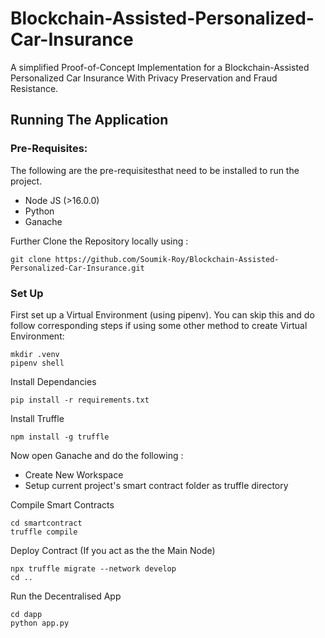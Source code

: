# Blockchain-Assisted-Personalized-Car-Insurance

A simplified Proof-of-Concept Implementation for a Blockchain-Assisted Personalized Car Insurance With Privacy Preservation and Fraud Resistance.

## Running The Application

### Pre-Requisites:
The following are the pre-requisitesthat need to be installed to run the project.
- Node JS (>16.0.0)
- Python
- Ganache

Further Clone the Repository locally using : 
```
git clone https://github.com/Soumik-Roy/Blockchain-Assisted-Personalized-Car-Insurance.git
```

### Set Up

First set up a Virtual Environment (using pipenv). You can skip this and do follow corresponding steps if using some other method to create Virtual Environment: 
```
mkdir .venv
pipenv shell
```

Install Dependancies
```
pip install -r requirements.txt
```

Install Truffle
```
npm install -g truffle
```

Now open Ganache and do the following : 
- Create New Workspace
- Setup current project's smart contract folder as truffle directory

Compile Smart Contracts 
```
cd smartcontract
truffle compile
```

Deploy Contract (If you act as the the Main Node)
```
npx truffle migrate --network develop
cd ..
```

Run the Decentralised App
```
cd dapp
python app.py
```
